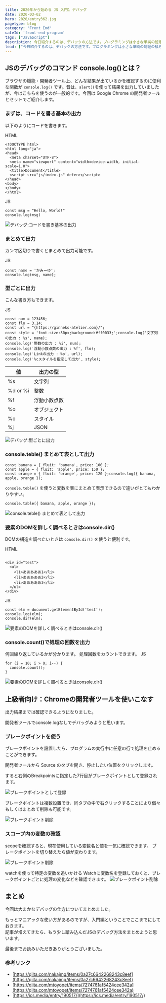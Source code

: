 ```yaml
---
title: 2020年から始める JS 入門1 デバッグ
date: 2020-03-02
hero: 2020/entry362.jpg
pagetype: blog
category: 'Front End'
cateId: 'front-end-program'
tags: ["JavaScript"]
description: 今日紹介するのは、デバックの方法です。プログラミングは小さな単純の処理の積み重ねです。うまくプログラミングを書くコツは、処理の一個一個ちゃんと動いているか確認することを怠らないこと。これを怠ると、どこでバグが発生しているか特定が難しくなります。デバッグができるようになることはプログラミングの基本なのでしっかりやり方を抑えておきましょう。
lead: ["今日紹介するのは、デバックの方法です。プログラミングは小さな単純の処理の積み重ねです。うまくプログラミングを書くコツは、処理の一個一個ちゃんと動いているか確認することを怠らないこと。これを怠ると、どこでバグが発生しているか特定が難しくなります。デバッグができるようになることはプログラミングの基本なのでしっかりやり方を抑えておきましょう。"]
---
```


## JSのデバッグのコマンド console.log()とは？
ブラウザの機能・開発者ツール上、どんな結果が出ているかを確認するのに便利な関数が `console.log()` です。昔は、`alert()`を使って結果を出力していましたが、今はこちらを使うのが一般的です。今回は Google Chrome の開発者ツールとセットでご紹介します。

### まずは、コードを書き基本の出力
以下のようにコードを書きます。

HTML
```
<!DOCTYPE html>
<html lang="ja">
<head>
  <meta charset="UTF-8">
  <meta name="viewport" content="width=device-width, initial-scale=1.0">
  <title>Document</title>
  <script src="js/index.js" defer></script>
</head>
<body>
</body>
</html>
```
JS
```
const msg = "Hello, World!"
console.log(msg)
```

![デバッグ:コードを書き基本の出力](./images/2020/03/entry364-1.jpg)

### まとめて出力
カンマ区切りで書くとまとめて出力可能です。

JS
```
const name = 'かみーゆ';
console.log(msg, name);
```
### 型ごとに出力
こんな書き方もできます。

JS
```
const num = 123456;
const flo = 3.14;
const url = "{https://ginneko-atelier.com}/";
const style = 'font-size:30px;background:#ff0033;';console.log('文字列の出力 : %s', name);
console.log('整数の出力 : %i', num);
console.log('浮動小数点数の出力 : %f', flo);
console.log('Linkの出力 : %o', url);
console.log('%cスタイルを指定して出力', style);

```
| 値 | 出力の型 |
|-------- | -------- |
|%s|文字列|
|%d or %i|整数|
|%f|浮動小数点数|
|%o|オブジェクト|
|%c|スタイル|
|%j|JSON|

![デバッグ:型ごとに出力](./images/2020/03/entry364-2.jpg)

### console.teble() まとめて表として出力
```
const banana = { fluit: 'banana', price: 100 };
const apple = { fluit: 'apple', price: 150 };
const orange = { fluit: 'orange', price: 120 };console.log({ banana, apple, orange });
```
`console.teble()` を使うと変数を表にまとめて表示できるので違いがとてもわかりやすい。
```
console.table({ banana, apple, orange });
```

![console.teble() まとめて表として出力](./images/2020/03/entry364-3.jpg)
### 要素のDOMを詳しく調べるときはconsole.dir()
DOMの構造を調べたいときは `console.dir()` を使うと便利です。

HTML
```

<div id="test">
  <ul>
    <li>あああああ1</li>
    <li>あああああ2</li>
    <li>あああああ3</li>
  </ul>
</div>
```
JS
```
const elm = document.getElementById('test');
console.log(elm);
console.dir(elm);
```
![要素のDOMを詳しく調べるときはconsole.dir()](./images/2020/03/entry364-4.jpg)
### console.count()で処理の回数を出力
何回繰り返しているかが分かります。
処理回数をカウントできます。
JS
```
for (i = 10; i > 0; i--) {
  console.count();
}
```
![要素のDOMを詳しく調べるときはconsole.dir()](./images/2020/03/entry364-8.jpg)

## 上級者向け：Chromeの開発者ツールを使いこなす
出力結果までは確認できるようになりました。

開発者ツールでconsole.logなしでデバッグみようと思います。

### ブレークポイントを使う
ブレークポイントを設置したら、プログラムの実行中に任意の行で処理を止めることができます。

開発者ツールから Source のタブを開き、停止したい位置をクリックします。

すると右側のBreakpointsに指定した7行目がブレークポイントとして登録されます。

![ブレークポイントとして登録](./images/2020/03/entry364-5.jpg)

ブレークポイントは複数設置でき、同タブの中で右クリックすることにより個々もしくはまとめて削除も可能です。

![ブレークポイント削除](./images/2020/03/entry364-6.jpg)

### スコープ内の変数の確認
scopeを確認すると、現在使用している変数名と値を一気に確認できます。
ブレークポイントを切り替えたら値が変わります。

![ブレークポイント削除](./images/2020/03/entry364-7.jpg)

watchを使って特定の変数を追いかける
Watchに変数名を登録しておくと、ブレークポイントごとに処理の変化などを確認できます。
![ブレークポイント削除](./images/2020/03/entry364-9.jpg)
## まとめ
今回は大まかなデバッグの仕方についてまとめました。

もっとマニアックな使い方があるのですが、入門編ということでここまでにしておきます。<br>
記事が増えてきたら、もう少し踏み込んだJSのデバッグ方法をまとめようと思います。

最後までお読みいただきありがとうございました。

### 参考リンク
* [https://qiita.com/nakajmg/items/0a27c6642268243c8eef](https://qiita.com/nakajmg/items/0a27c6642268243c8eef)
* [https://qiita.com/mtoyopet/items/7274761af5424cee342a](https://qiita.com/mtoyopet/items/7274761af5424cee342a)
* [https://ics.media/entry/190517/](https://ics.media/entry/190517/)
